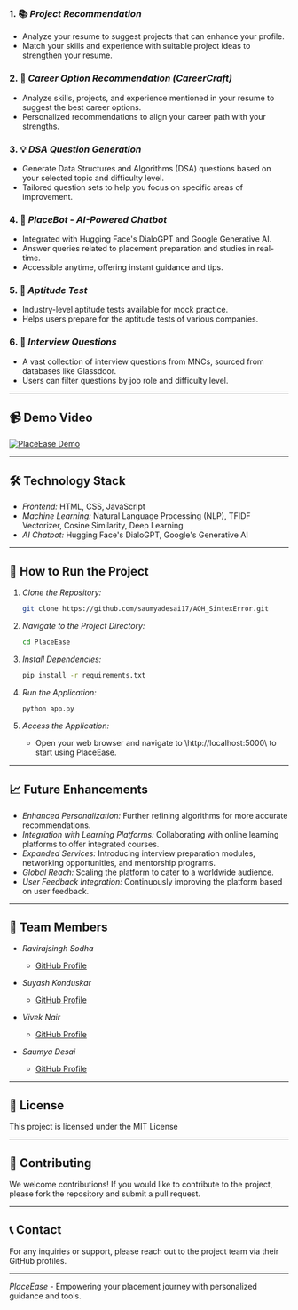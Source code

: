 ### 1. 📚 *Project Recommendation*
   - Analyze your resume to suggest projects that can enhance your profile.
   - Match your skills and experience with suitable project ideas to strengthen your resume.

### 2. 🎯 *Career Option Recommendation (CareerCraft)*
   - Analyze skills, projects, and experience mentioned in your resume to suggest the best career options.
   - Personalized recommendations to align your career path with your strengths.

### 3. 💡 *DSA Question Generation*
   - Generate Data Structures and Algorithms (DSA) questions based on your selected topic and difficulty level.
   - Tailored question sets to help you focus on specific areas of improvement.

### 4. 🤖 *PlaceBot - AI-Powered Chatbot*
   - Integrated with Hugging Face's DialoGPT and Google Generative AI.
   - Answer queries related to placement preparation and studies in real-time.
   - Accessible anytime, offering instant guidance and tips.

### 5. 📝 *Aptitude Test*
   - Industry-level aptitude tests available for mock practice.
   - Helps users prepare for the aptitude tests of various companies.

### 6. 🎤 *Interview Questions*
   - A vast collection of interview questions from MNCs, sourced from databases like Glassdoor.
   - Users can filter questions by job role and difficulty level.

---

## 📹 Demo Video

[![PlaceEase Demo](https://img.youtube.com/vi/Yz0cVw220Yg/0.jpg)](https://youtu.be/Yz0cVw220Yg)

---

## 🛠️ Technology Stack

- *Frontend:* HTML, CSS, JavaScript
- *Machine Learning:* Natural Language Processing (NLP), TFIDF Vectorizer, Cosine Similarity, Deep Learning
- *AI Chatbot:* Hugging Face's DialoGPT, Google's Generative AI

---

## 📝 How to Run the Project

1. *Clone the Repository:*
   ```bash
   git clone https://github.com/saumyadesai17/AOH_SintexError.git
   ```
2. *Navigate to the Project Directory:*
   ```bash
   cd PlaceEase
   ```

3. *Install Dependencies:*
   ```bash
   pip install -r requirements.txt
   ```

4. *Run the Application:*
   ```bash
   python app.py
   ```

5. *Access the Application:*
   - Open your web browser and navigate to \http://localhost:5000\ to start using PlaceEase.

---

## 📈 Future Enhancements

- *Enhanced Personalization:* Further refining algorithms for more accurate recommendations.
- *Integration with Learning Platforms:* Collaborating with online learning platforms to offer integrated courses.
- *Expanded Services:* Introducing interview preparation modules, networking opportunities, and mentorship programs.
- *Global Reach:* Scaling the platform to cater to a worldwide audience.
- *User Feedback Integration:* Continuously improving the platform based on user feedback.

---

## 👥 Team Members

- *Ravirajsingh Sodha*
  - [GitHub Profile](https://github.com/raviraj-441)

- *Suyash Konduskar*
  - [GitHub Profile](https://github.com/konduskarsuyash)

- *Vivek Nair*
  - [GitHub Profile](https://github.com/VivekNair2)

- *Saumya Desai*
  - [GitHub Profile](https://github.com/saumyadesai17)

---

## 📜 License

This project is licensed under the MIT License 

---

## 🤝 Contributing

We welcome contributions! If you would like to contribute to the project, please fork the repository and submit a pull request.

---

## 📞 Contact

For any inquiries or support, please reach out to the project team via their GitHub profiles.

---

*PlaceEase* - Empowering your placement journey with personalized guidance and tools.
